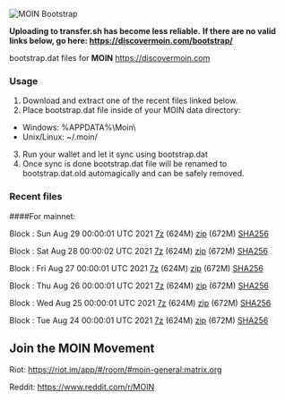 ![MOIN Bootstrap](https://i.imgur.com/KjM1jMp.jpg)

**Uploading to transfer.sh has become less reliable.**
**If there are no valid links below, go here: https://discovermoin.com/bootstrap/**

bootstrap.dat files for **MOIN** https://discovermoin.com

### Usage

1. Download and extract one of the recent files linked below.
2. Place bootstrap.dat file inside of your MOIN data directory:
 - Windows: %APPDATA%\Moin\
 - Unix/Linux: ~/.moin/
3. Run your wallet and let it sync using bootstrap.dat
4. Once sync is done bootstrap.dat file will be renamed to bootstrap.dat.old automagically and can be safely removed.


### Recent files

####For mainnet:

Block : Sun Aug 29 00:00:01 UTC 2021 [7z](https://transfer.sh/1Jt55Q4/bootstrap.dat.20210829.7z) (624M) [zip](https://transfer.sh/12JwRcc/bootstrap.dat.20210829.zip) (672M) [SHA256](https://transfer.sh/1j4FbEA/sha256.txt)

Block : Sat Aug 28 00:00:02 UTC 2021 [7z](https://transfer.sh/NmZWa/bootstrap.dat.20210828.7z) (624M) [zip](https://transfer.sh/HGC5M/bootstrap.dat.20210828.zip) (672M) [SHA256](https://transfer.sh/1X7UmCm/sha256.txt)

Block : Fri Aug 27 00:00:01 UTC 2021 [7z](https://transfer.sh/1sAw2Tj/bootstrap.dat.20210827.7z) (624M) [zip](https://transfer.sh/14J3hn8/bootstrap.dat.20210827.zip) (672M) [SHA256](https://transfer.sh/12qYLRv/sha256.txt)

Block : Thu Aug 26 00:00:01 UTC 2021 [7z](https://transfer.sh/1cGIzzl/bootstrap.dat.20210826.7z) (624M) [zip](https://transfer.sh/1gtduLU/bootstrap.dat.20210826.zip) (672M) [SHA256](https://transfer.sh/15Blw84/sha256.txt)

Block : Wed Aug 25 00:00:01 UTC 2021 [7z](https://transfer.sh/1t8XhWg/bootstrap.dat.20210825.7z) (624M) [zip](https://transfer.sh/1u5W34I/bootstrap.dat.20210825.zip) (672M) [SHA256](https://transfer.sh/17pK1j4/sha256.txt)

Block : Tue Aug 24 00:00:01 UTC 2021 [7z](https://transfer.sh/1FnjOBe/bootstrap.dat.20210824.7z) (624M) [zip](https://transfer.sh/1Y87rsu/bootstrap.dat.20210824.zip) (672M) [SHA256](https://transfer.sh/1oYAa1v/sha256.txt)

## Join the MOIN Movement

Riot: https://riot.im/app/#/room/#moin-general:matrix.org

Reddit: https://www.reddit.com/r/MOIN
